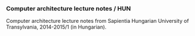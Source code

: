 ### Computer architecture lecture notes / HUN

Computer architecture lecture notes from Sapientia Hungarian University of Transylvania, 2014-2015/1 (in Hungarian).
